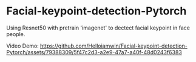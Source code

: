 # Facial-keypoint-detection-Pytorch
Using Resnet50 with pretrain 'imagenet' to dectect facial keypoint in face people. 

Video Demo:
https://github.com/Helloiamwin/Facial-keypoint-detection-Pytorch/assets/79388309/5f47c2d3-a2e9-47a7-a40f-48d0243f6383

